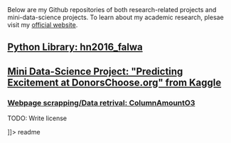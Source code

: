 <snippet>
  <content><![CDATA[
# ${1:Shao-Ying (Clare) Huang's Github directory}

Below are my Github repositories of both research-related projects and mini-data-science projects. To learn about my academic research, plesae visit my [official website](http://home.uchicago.edu/~csyhuang/).

## [Python Library: hn2016_falwa](http://github.com/csyhuang/hn2016_falwa)
## [Mini Data-Science Project: "Predicting Excitement at DonorsChoose.org" from Kaggle](http://github.com/csyhuang/DSaPP_RA_Project)
### [Webpage scrapping/Data retrival: ColumnAmountO3](https://github.com/csyhuang/ColumnAmountO3)
TODO: Write license

]]></content>
  <tabTrigger>readme</tabTrigger>
</snippet>